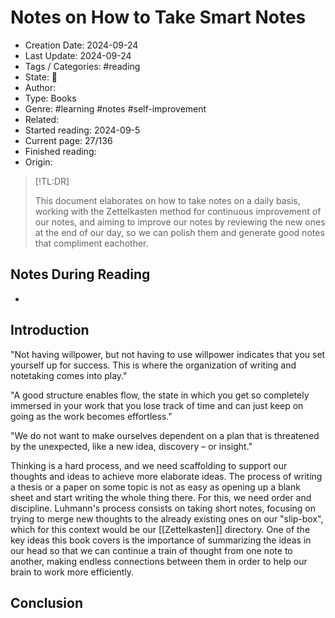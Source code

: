 # Notes on How to Take Smart Notes
- Creation Date: 2024-09-24
- Last Update: 2024-09-24
- Tags / Categories: #reading 
- State: 🌱
- Author: 
- Type: Books
- Genre: #learning #notes #self-improvement 
- Related: 
- Started reading: 2024-09-5
- Current page: 27/136
- Finished reading: 
- Origin:
> [!TL:DR]
> 
>This document elaborates on how to take notes on a daily basis, working with the Zettelkasten method for continuous improvement of our notes, and aiming to improve our notes by reviewing the new ones at the end of our day, so we can polish them and generate good notes that compliment eachother.

## Notes During Reading
- 


## Introduction

"Not having willpower, but not having to use willpower indicates that you set yourself up for success. This is where the organization of writing and notetaking comes into play."

"A good structure enables flow, the state in which you get so completely immersed in your work that you lose track of time and can just keep on going as the work becomes effortless."

"We do not want to make ourselves dependent on a plan that is threatened by the unexpected, like a new idea, discovery – or insight."

Thinking is a hard process, and we need scaffolding to support our thoughts and ideas to achieve more elaborate ideas. The process of writing a thesis or a paper on some topic is not as easy as opening up a blank sheet and start writing the whole thing there. For this, we need order and discipline. Luhmann's process consists on taking short notes, focusing on trying to merge new thoughts to the already existing ones on our "slip-box", which for this context would be our [[Zettelkasten]] directory. One of the key ideas this book covers is the importance of summarizing the ideas in our head so that we can continue a train of thought from one note to another, making endless connections between them in order to help our brain to work more efficiently.
## Conclusion